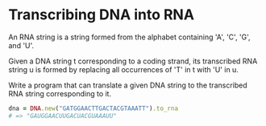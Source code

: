 # Transcribing DNA into RNA

An RNA string is a string formed from the alphabet containing 'A', 'C', 'G', and 'U'.

Given a DNA string t corresponding to a coding strand, its transcribed RNA string u is formed by replacing all occurrences of 'T' in t with 'U' in u.

Write a program that can translate a given DNA string to the transcribed RNA string corresponding to it.

```ruby
dna = DNA.new("GATGGAACTTGACTACGTAAATT").to_rna
# => "GAUGGAACUUGACUACGUAAAUU"
```
